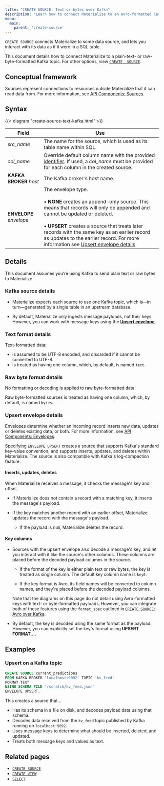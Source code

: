```yaml
---
title: "CREATE SOURCE: Text or bytes over Kafka"
description: "Learn how to connect Materialize to an Avro-formatted Kafka topic"
menu:
  main:
    parent: 'create-source'
---
```


`CREATE SOURCE` connects Materialize to some data source, and lets you interact
with its data as if it were in a SQL table.

This document details how to connect Materialize to a plain-text- or
raw-byte-formatted Kafka topic. For other options, view [`CREATE  SOURCE`](../).

## Conceptual framework

Sources represent connections to resources outside Materialize that it can read
data from. For more information, see [API Components:
Sources](../../../overview/api-components#sources).

## Syntax

{{< diagram "create-source-text-kafka.html" >}}

Field | Use
------|-----
_src&lowbar;name_ | The name for the source, which is used as its table name within SQL.
_col&lowbar;name_ | Override default column name with the provided [identifier](../../identifiers). If used, a _col&lowbar;name_ must be provided for each column in the created source.
**KAFKA BROKER** _host_ | The Kafka broker's host name.
**ENVELOPE** _envelope_ | The envelope type.<br/><br/> &#8226; **NONE** creates an append-only source. This means that records will only be appended and cannot be updated or deleted.<br/><br/>&#8226; **UPSERT** creates a source that treats later records with the same key as an earlier record as updates to the earlier record. For more information see [Upsert envelope details](#upsert-envelope-details).

## Details

This document assumes you're using Kafka to send plain text or raw bytes to
Materialize.

### Kafka source details

- Materialize expects each source to use one Kafka topic, which is&mdash;in
  turn&mdash;generated by a single table in an upstream database.

- By default, Materialize only ingests message payloads, not their keys. However, you can work with message keys using the [**Upsert envelope**](#upsert-envelope-details).

### Text format details

Text-formatted data:
- is assumed to be UTF-8 encoded, and discarded if it cannot be converted
  to UTF-8.
- is treated as having one column, which, by default, is named `text`.

### Raw byte format details

No formatting or decoding is applied to raw byte-formatted data.

Raw byte-formatted sources is treated as having one column, which, by default,
is named `bytes`.

### Upsert envelope details

Envelopes determine whether an incoming record inserts new data, updates or
deletes existing data, or both. For more information, see [API Components:
Envelopes](../../../overview/api-components#envelopes).

Specifying `ENVELOPE UPSERT` creates a source that supports Kafka's standard
key-value convention, and supports inserts, updates, and deletes within
Materialize. The source is also compatible with Kafka's log-compaction feature.

#### Inserts, updates, deletes

When Materialize receives a message, it checks the message's key and offset.

- If Materialize does not contain a record with a matching key, it inserts the
  message's payload.

- If the key matches another record with an earlier offset, Materialize updates
  the record with the message's payload.

    - If the payload is _null_, Materialize deletes the record.

#### Key columns

- Sources with the upsert envelope also decode a message's key, and let you
  interact with it like the source's other columns. These columns are placed
  before the decoded payload columns in the source.

    - If the format of the key is either plain text or raw bytes, the key is
      treated as single column. The default key column name is `key0`.

    - If the key format is Avro, its field names will be converted to column
      names, and they're placed before the decoded payload columns.

    Note that the diagrams on this page do not detail using Avro-formatted keys
    with text- or byte-formatted payloads. However, you can integrate both of
    these features using the `format_spec` outlined in [`CREATE SOURCE`: Avro
    over Kafka](../avro-kafka/#format-specification).

- By default, the key is decoded using the same format as the payload. However,
  you can explicitly set the key's format using **UPSERT FORMAT...**.

## Examples

### Upsert on a Kafka topic

```sql
CREATE SOURCE current_predictions
FROM KAFKA BROKER 'localhost:9092' TOPIC 'kv_feed'
FORMAT TEXT
USING SCHEMA FILE '/scratch/kv_feed.json'
ENVELOPE UPSERT;
```

This creates a source that...

- Has its schema in a file on disk, and decodes payload data using that schema.
- Decodes data received from the `kv_feed` topic published by Kafka running on
  `localhost:9092`.
- Uses message keys to determine what should be inserted, deleted, and updated.
- Treats both message keys and values as text.

## Related pages

- [`CREATE SOURCE`](../)
- [`CREATE VIEW`](../../create-view)
- [`SELECT`](../../select)
